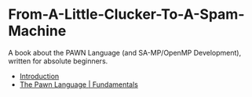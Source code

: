 # From-A-Little-Clucker-To-A-Spam-Machine
A book about the PAWN Language (and SA-MP/OpenMP Development), written for absolute beginners.

- [Introduction](https://github.com/Mou1z/From-A-Little-Clucker-To-A-Spam-Machine/blob/main/Introduction.md)
- [The Pawn Language | Fundamentals](https://github.com/Mou1z/From-A-Little-Clucker-To-A-Spam-Machine/blob/main/Fundamentals.md)
